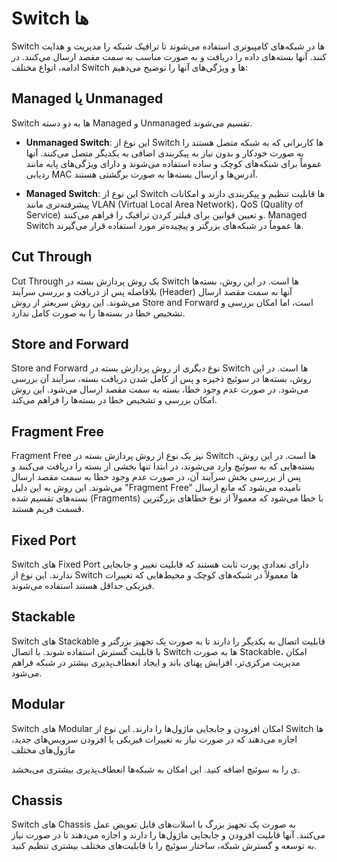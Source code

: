 # Switch ها

Switch ها در شبکه‌های کامپیوتری استفاده می‌شوند تا ترافیک شبکه را مدیریت و هدایت کنند. آنها بسته‌های داده را دریافت و به صورت مناسب به سمت مقصد ارسال می‌کنند. در ادامه، انواع مختلف Switch ها و ویژگی‌های آنها را توضیح می‌دهیم:

## Managed یا Unmanaged

Switch ها به دو دسته Managed و Unmanaged تقسیم می‌شوند.

- **Unmanaged Switch**: این نوع از Switch ها کاربرانی که به شبکه متصل هستند را به صورت خودکار و بدون نیاز به پیکربندی اضافی به یکدیگر متصل می‌کنند. آنها عموماً برای شبکه‌های کوچک و ساده استفاده می‌شوند و دارای ویژگی‌های پایه مانند ردیابی MAC آدرس‌ها و ارسال بسته‌ها به صورت برگشتی هستند.

- **Managed Switch**: این نوع از Switch ها قابلیت تنظیم و پیکربندی دارند و امکانات پیشرفته‌تری مانند VLAN (Virtual Local Area Network)، QoS (Quality of Service) و تعیین قوانین برای فیلتر کردن ترافیک را فراهم می‌کنند. Managed Switch ها عموماً در شبکه‌های بزرگتر و پیچیده‌تر مورد استفاده قرار می‌گیرند.

## Cut Through

Cut Through یک روش پردازش بسته در Switch ها است. در این روش، بسته‌ها بلافاصله پس از دریافت و بررسی سرآیند (Header) آنها به سمت مقصد ارسال می‌شوند. این روش سریعتر از روش Store and Forward است، اما امکان بررسی و تشخیص خطا در بسته‌ها را به صورت کامل ندارد.

## Store and Forward

Store and Forward نوع دیگری از روش پردازش بسته در Switch ها است. در این روش، بسته‌ها در سوئیچ ذخیره و پس از کامل شدن دریافت بسته، سرآیند آن بررسی می‌شود. در صورت عدم وجود خطا، بسته به سمت مقصد ارسال می‌شود. این روش امکان بررسی و تشخیص خطا در بسته‌ها را فراهم می‌کند.

## Fragment Free

Fragment Free نیز یک نوع از روش پردازش بسته در Switch ها است. در این روش، بسته‌هایی که به سوئیچ وارد می‌شوند، در ابتدا تنها بخشی از بسته را دریافت می‌کنند و پس از بررسی بخش سرآیند آن، در صورت عدم وجود خطا به سمت مقصد ارسال می‌شوند. این روش به این دلیل "Fragment Free" نامیده می‌شود که مانع ارسال بسته‌های تقسیم شده (Fragments) با خطا می‌شود که معمولاً از نوع خطاهای بزرگترین قسمت فریم هستند.

## Fixed Port

Switch های Fixed Port دارای تعدادی پورت ثابت هستند که قابلیت تغییر و جابجایی ندارند. این نوع از Switch ها معمولاً در شبکه‌های کوچک و محیط‌هایی که تغییرات فیزیکی حداقل هستند استفاده می‌شوند.

## Stackable

Switch های Stackable قابلیت اتصال به یکدیگر را دارند تا به صورت یک تجهیز بزرگتر و با قابلیت گسترش استفاده شوند. با اتصال Switch ها به صورت Stackable، امکان مدیریت مرکزی‌تر، افزایش پهنای باند و ایجاد انعطاف‌پذیری بیشتر در شبکه فراهم می‌شود.

## Modular

Switch های Modular امکان افزودن و جابجایی ماژول‌ها را دارند. این نوع از Switch ها اجازه می‌دهند که در صورت نیاز به تغییرات فیزیکی یا افزودن سرویس‌های جدید، ماژول‌های مختلف

ی را به سوئیچ اضافه کنید. این امکان به شبکه‌ها انعطاف‌پذیری بیشتری می‌بخشد.

## Chassis

Switch های Chassis به صورت یک تجهیز بزرگ با اسلات‌های قابل تعویض عمل می‌کنند. آنها قابلیت افزودن و جابجایی ماژول‌ها را دارند و اجازه می‌دهند تا در صورت نیاز به توسعه و گسترش شبکه، ساختار سوئیچ را با قابلیت‌های مختلف بیشتری تنظیم کنید.
